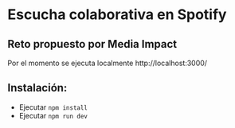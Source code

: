 # Escucha colaborativa en Spotify
## Reto propuesto por Media Impact 

Por el momento se ejecuta localmente http://localhost:3000/

## Instalación:

- Ejecutar `npm install` 
- Ejecutar `npm run dev`



